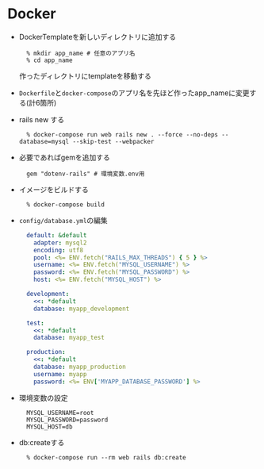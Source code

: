 # Docker

- DockerTemplateを新しいディレクトリに追加する
  ```shell
    % mkdir app_name # 任意のアプリ名
    % cd app_name
  ```
  作ったディレクトリにtemplateを移動する

- `Dockerfile`と`docker-compose`のアプリ名を先ほど作ったapp_nameに変更する(計6箇所)

- rails new する
  ```shell
    % docker-compose run web rails new . --force --no-deps --database=mysql --skip-test --webpacker
  ```

- 必要であればgemを追加する
  ```Gemfile
    gem "dotenv-rails" # 環境変数.env用
  ```

- イメージをビルドする
  ```shell
    % docker-compose build
  ```

- `config/database.yml`の編集
  ```yml
    default: &default
      adapter: mysql2
      encoding: utf8
      pool: <%= ENV.fetch("RAILS_MAX_THREADS") { 5 } %>
      username: <%= ENV.fetch("MYSQL_USERNAME") %>
      password: <%= ENV.fetch("MYSQL_PASSWORD") %>
      host: <%= ENV.fetch("MYSQL_HOST") %>

    development:
      <<: *default
      database: myapp_development

    test:
      <<: *default
      database: myapp_test

    production:
      <<: *default
      database: myapp_production
      username: myapp
      password: <%= ENV['MYAPP_DATABASE_PASSWORD'] %>
  ```

- 環境変数の設定
  ```.env
    MYSQL_USERNAME=root
    MYSQL_PASSWORD=password
    MYSQL_HOST=db
  ```

- db:createする
  ```shell
    % docker-compose run --rm web rails db:create
  ```
